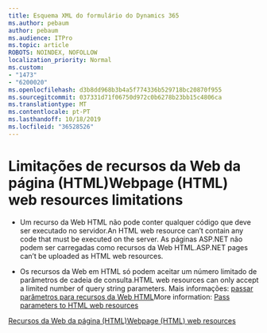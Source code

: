 ```yaml
---
title: Esquema XML do formulário do Dynamics 365
ms.author: pebaum
author: pebaum
ms.audience: ITPro
ms.topic: article
ROBOTS: NOINDEX, NOFOLLOW
localization_priority: Normal
ms.custom:
- "1473"
- "6200020"
ms.openlocfilehash: d3b8dd968b3b4a5f774336b529718bc20870f955
ms.sourcegitcommit: 037331d71f06750d972c0b6278b23bb15c4806ca
ms.translationtype: MT
ms.contentlocale: pt-PT
ms.lasthandoff: 10/18/2019
ms.locfileid: "36528526"
---
```

# <a name="webpage-html-web-resources-limitations"></a><span data-ttu-id="eb838-102">Limitações de recursos da Web da página (HTML)</span><span class="sxs-lookup"><span data-stu-id="eb838-102">Webpage (HTML) web resources limitations</span></span>

* <span data-ttu-id="eb838-103">Um recurso da Web HTML não pode conter qualquer código que deve ser executado no servidor.</span><span class="sxs-lookup"><span data-stu-id="eb838-103">An HTML web resource can’t contain any code that must be executed on the server.</span></span> <span data-ttu-id="eb838-104">As páginas ASP.NET não podem ser carregadas como recursos da Web HTML.</span><span class="sxs-lookup"><span data-stu-id="eb838-104">ASP.NET pages can’t be uploaded as HTML web resources.</span></span>

* <span data-ttu-id="eb838-105">Os recursos da Web em HTML só podem aceitar um número limitado de parâmetros de cadeia de consulta.</span><span class="sxs-lookup"><span data-stu-id="eb838-105">HTML web resources can only accept a limited number of query string parameters.</span></span> <span data-ttu-id="eb838-106">Mais informações: [passar parâmetros para recursos da Web HTML](https://docs.microsoft.com/dynamics365/customer-engagement/developer/webpage-html-web-resources#BKMK_PassingParametersToWebResources)</span><span class="sxs-lookup"><span data-stu-id="eb838-106">More information: [Pass parameters to HTML web resources](https://docs.microsoft.com/dynamics365/customer-engagement/developer/webpage-html-web-resources#BKMK_PassingParametersToWebResources)</span></span>

[<span data-ttu-id="eb838-107">Recursos da Web da página (HTML)</span><span class="sxs-lookup"><span data-stu-id="eb838-107">Webpage (HTML) web resources</span></span>](https://docs.microsoft.com/dynamics365/customer-engagement/developer/webpage-html-web-resources)
